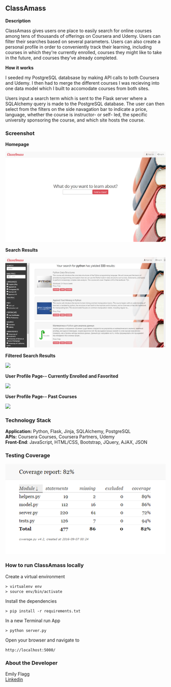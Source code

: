ClassAmass
--------

**Description**

ClassAmass gives users one place to easily search for online courses among tens of thousands of offerings on Coursera and Udemy. Users can filter their searches based on several parameters. Users can also create a personal profile in order to conveniently track their learning, including courses in which they're currently enrolled, courses they might like to take in the future, and courses they've already completed.

**How it works**

I seeded my PostgreSQL databsase by making API calls to both Coursera and Udemy. I then had to merge the different courses I was recieving into one data model which I built to accomodate courses from both sites. 

Users input a search term which is sent to the Flask server where a SQLAlchemy query is made to the PostgreSQL database. The user can then select from the filters on the side navagation bar to indicate a price, language, whether the course is instructor- or self- led, the specific university sponsoring the course, and which site hosts the course.

### Screenshot

**Homepage**

<img src="/static/ClassAmass.png">

**Search Results**

<img src="/static/ClassAmass_search.png">

**Filtered Search Results**

<img src="src=/static/ClassAmass_search.png">

**User Profile Page-- Currently Enrolled and Favorited**

<img src="src=/static/ClassAmass_profile.png">

**User Profile Page-- Past Courses**

<img src="src=/static/ClassAmass_profile2.png">


### Technology Stack

**Application:** Python, Flask, Jinja, SQLAlchemy, PostgreSQL    
**APIs:** Coursera Courses, Coursera Partners, Udemy  
**Front-End**: JavaScript, HTML/CSS, Bootstrap, JQuery, AJAX, JSON


### Testing Coverage

<img src="/static/ClassAmass_tests.png">


### How to run ClassAmass locally


Create a virtual environment 

```
> virtualenv env
> source env/bin/activate
```

Install the dependencies

```
> pip install -r requirements.txt
```

In a new Terminal run App

```
> python server.py
```


Open your browser and navigate to 

```
http://localhost:5000/
```


### About the Developer    
Emily Flagg  
[Linkedin](https://www.linkedin.com/in/emilyflagg)    
